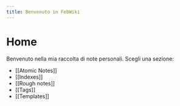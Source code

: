```yaml
---
title: Benvenuto in FebWiki
---
```


# Home

Benvenuto nella mia raccolta di note personali. Scegli una sezione:


- [[Atomic Notes]]
- [[Indexes]]
- [[Rough notes]]
- [[Tags]]
- [[Templates]]

